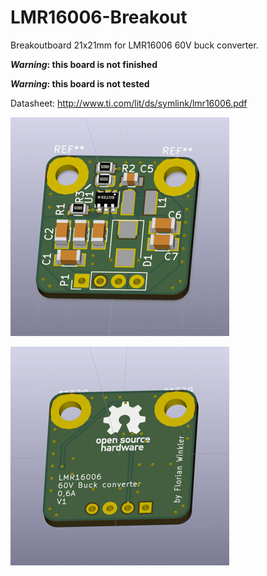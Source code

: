 # LMR16006-Breakout
Breakoutboard 21x21mm for LMR16006 60V buck converter.

**_Warning_: this board is not finished**

**_Warning_: this board is not tested**

Datasheet: http://www.ti.com/lit/ds/symlink/lmr16006.pdf

![top 3D rendering from KiCad](/pictures/3d_top.png?raw=true "Top")

![bottom 3D rendering from KiCad](/pictures/3d_bottom.png?raw=true "Bottom")
